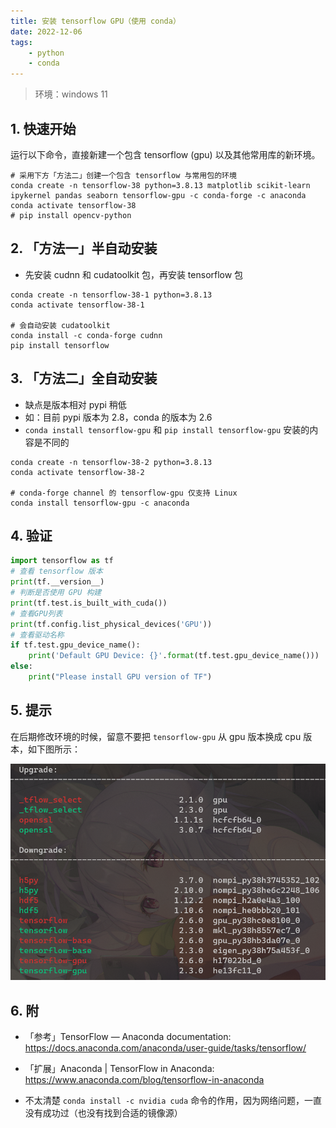 ```yaml
---
title: 安装 tensorflow GPU（使用 conda）
date: 2022-12-06
tags:
    - python
    - conda
---
```


> 环境：windows 11

## 1. 快速开始

运行以下命令，直接新建一个包含 tensorflow (gpu) 以及其他常用库的新环境。

```shell
# 采用下方「方法二」创建一个包含 tensorflow 与常用包的环境
conda create -n tensorflow-38 python=3.8.13 matplotlib scikit-learn ipykernel pandas seaborn tensorflow-gpu -c conda-forge -c anaconda
conda activate tensorflow-38
# pip install opencv-python
```

## 2. 「方法一」半自动安装

- 先安装 cudnn 和 cudatoolkit 包，再安装 tensorflow 包

```shell
conda create -n tensorflow-38-1 python=3.8.13
conda activate tensorflow-38-1

# 会自动安装 cudatoolkit
conda install -c conda-forge cudnn
pip install tensorflow
```

## 3. 「方法二」全自动安装

- 缺点是版本相对 pypi 稍低
- 如：目前 pypi 版本为 2.8，conda 的版本为 2.6
- `conda install tensorflow-gpu` 和 `pip install tensorflow-gpu` 安装的内容是不同的

```shell
conda create -n tensorflow-38-2 python=3.8.13
conda activate tensorflow-38-2

# conda-forge channel 的 tensorflow-gpu 仅支持 Linux
conda install tensorflow-gpu -c anaconda
```

## 4. 验证

```python
import tensorflow as tf
# 查看 tensorflow 版本
print(tf.__version__)
# 判断是否使用 GPU 构建
print(tf.test.is_built_with_cuda())
# 查看GPU列表
print(tf.config.list_physical_devices('GPU'))
# 查看驱动名称
if tf.test.gpu_device_name():
    print('Default GPU Device: {}'.format(tf.test.gpu_device_name()))
else:
    print("Please install GPU version of TF")
```

## 5. 提示

在后期修改环境的时候，留意不要把 `tensorflow-gpu` 从 gpu 版本换成 cpu 版本，如下图所示：

![tensorflow 降级](https://raw.githubusercontent.com/cc01cc/zeorep/main/pic/202211102218460.png)

## 6. 附

- 「参考」TensorFlow — Anaconda documentation: <https://docs.anaconda.com/anaconda/user-guide/tasks/tensorflow/>
- 「扩展」Anaconda | TensorFlow in Anaconda: <https://www.anaconda.com/blog/tensorflow-in-anaconda>

- 不太清楚 `conda install -c nvidia cuda` 命令的作用，因为网络问题，一直没有成功过（也没有找到合适的镜像源）

<!--
Copyright © 2022,2023 [cc01cc](https://github.com/cc01cc)

本页面采用 [知识共享署名-非商业性使用 4.0 国际许可协议](http://creativecommons.org/licenses/by-nc/4.0/) 进行许可。

转载请注明原始地址：<https://github.com/cc01cc/cc01cc>
-->
